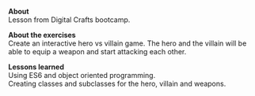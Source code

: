 <strong>About</strong> <br>
Lesson from Digital Crafts bootcamp.

<strong>About the exercises</strong> <br>
Create an interactive hero vs villain game. The hero and the villain will be able to equip a weapon and start attacking each other.

<strong>Lessons learned</strong> <br>
Using ES6 and object oriented programming. <br>
Creating classes and subclasses for the hero, villain and weapons.